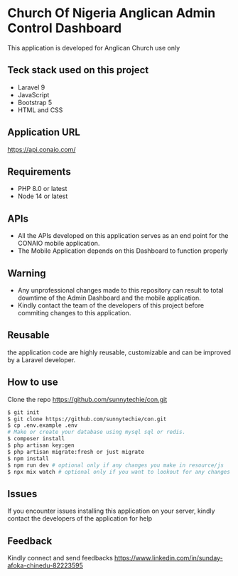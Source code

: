 # Church Of Nigeria Anglican Admin Control Dashboard
This application is developed for Anglican Church use only

## Teck stack used on this project
* Laravel 9
* JavaScript
* Bootstrap 5
* HTML and CSS

## Application URL 
https://api.conaio.com/

## Requirements
* PHP 8.0 or latest
* Node 14 or latest

## APIs
* All the APIs developed on this application serves as an end point for the CONAIO mobile application.
* The Mobile Application depends on this Dashboard to function properly

## Warning
* Any unprofessional changes made to this repository can result to total downtime of the Admin Dashboard and the mobile application.
* Kindly contact the team of the developers of this project before commiting changes to this application.

## Reusable
the application code are highly reusable, customizable and can be improved by a Laravel developer.

## How to use
Clone the repo https://github.com/sunnytechie/con.git

```bash
$ git init
$ git clone https://github.com/sunnytechie/con.git
$ cp .env.example .env
# Make or create your database using mysql sql or redis.
$ composer install
$ php artisan key:gen
$ php artisan migrate:fresh or just migrate
$ npm install
$ npm run dev # optional only if any changes you make in resource/js
$ npx mix watch # optional only if you want to lookout for any changes you make in resource/js
```
## Issues
If you encounter issues installing this application on your server, kindly contact the developers of the application for help

## Feedback
Kindly connect and send feedbacks
https://www.linkedin.com/in/sunday-afoka-chinedu-82223595

```
